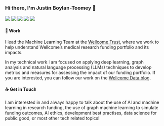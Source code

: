 ### Hi there, I'm Justin Boylan-Toomey 👋
[![](https://img.shields.io/badge/Website-purple?style=flat-square)](https://jboylantoomey.com)
[![](https://img.shields.io/badge/Twitter-1DA1F2?style=flat-square&logo=twitter&logoColor=white)](https://twitter.com/jit_compile)
[![](https://img.shields.io/badge/Medium-f5f5f5?style=flat-square&logo=medium&logoColor=12100E)](https://medium.com/@justinboylantoomey)
[![](https://img.shields.io/badge/LinkedIn-0077B5?style=flat-square&logo=linkedin&logoColor=white)](https://www.linkedin.com/in/jboylantoomey/)
[![](https://img.shields.io/badge/Kaggle-20BEFF?style=flat-square&logo=kaggle&logoColor=white)](https://www.kaggle.com/justinbt)  

#### 🏢 Work
I lead the Machine Learning Team at the [Wellcome Trust](https://wellcome.org), where we work to help understand Wellcome’s medical research funding portfolio and its impacts.

In my technical work I am focused on applying deep learning, graph analysis and natural language processing (LLMs) techniques to develop metrics and measures for assessing the impact of our funding portfolio. If you are interested, you can follow our work on the [Wellcome Data blog](https://medium.com/wellcome-data).

#### ☕ Get in Touch
I am interested in and always happy to talk about the use of AI and machine learning in research funding, the use of graph machine learning to simulate funding outcomes, AI ethics, development best practises, data science for public good, or most other tech related topics!
